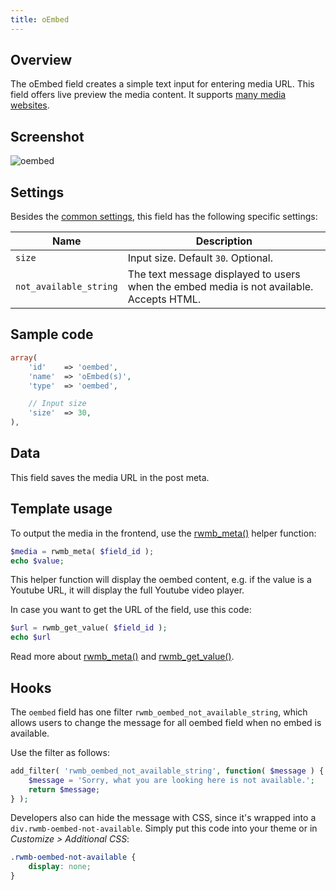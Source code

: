 ```yaml
---
title: oEmbed
---
```


## Overview

The oEmbed field creates a simple text input for entering media URL. This field offers live preview the media content. It supports [many media websites](https://codex.wordpress.org/Embeds).

## Screenshot

![oembed](https://i.imgur.com/F64cxNe.png)

## Settings

Besides the [common settings](/creating-fields-with-code/#field-settings), this field has the following specific settings:

Name | Description
--- | ---
`size` | Input size. Default `30`. Optional.
`not_available_string` | The text message displayed to users when the embed media is not available. Accepts HTML.

## Sample code

```php
array(
    'id'    => 'oembed',
    'name'  => 'oEmbed(s)',
    'type'  => 'oembed',

    // Input size
    'size'  => 30,
),
```

## Data

This field saves the media URL in the post meta.

## Template usage

To output the media in the frontend, use the [rwmb_meta()](/rwmb-meta/) helper function:

```php
$media = rwmb_meta( $field_id );
echo $value;
```

This helper function will display the oembed content, e.g. if the value is a Youtube URL, it will display the full Youtube video player.

In case you want to get the URL of the field, use this code:

```php
$url = rwmb_get_value( $field_id );
echo $url
```

Read more about [rwmb_meta()](/rwmb-meta/) and [rwmb_get_value()](/rwmb-get-value/).

## Hooks

The `oembed` field has one filter `rwmb_oembed_not_available_string`, which allows users to change the message for all oembed field when no embed is available.

Use the filter as follows:

```php
add_filter( 'rwmb_oembed_not_available_string', function( $message ) {
    $message = 'Sorry, what you are looking here is not available.';
    return $message;
} );
```

Developers also can hide the message with CSS, since it's wrapped into a `div.rwmb-oembed-not-available`. Simply put this code into your theme or in *Customize > Additional CSS*:

```css
.rwmb-oembed-not-available {
    display: none;
}
```
